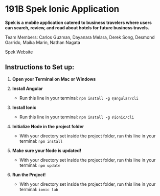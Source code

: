 # 191B Spek Ionic Application
**Spek is a mobile application catered to business travelers where users can search, review, and read about hotels for future business travels.**

Team Members: Carlos Guzman, Dayanara Melara, Derek Song, Desmond Garrido, Maika Marin, Nathan Nagata

[Spek Website](https://www.myspek.com/)


## Instructions to Set up:

1. **Open your Terminal on Mac or Windows**

2. **Install Angular**

    - Run this line in your terminal: ``` npm install -g @angular/cli ```

3. **Install Ionic**

    - Run this line in your terminal: ``` npm install -g @ionic/cli ```

4. **Initialize Node in the project folder**

    - With your directory set inside the project folder, run this line in your terminal: ``` npm install ```

5. **Make sure your Node is updated!**

    - With your directory set inside the project folder, run this line in your terminal:  ``` npm update ```

6. **Run the Project!**

    - With your directory set inside the project folder, run this line in your terminal: ``` ionic lab ```

